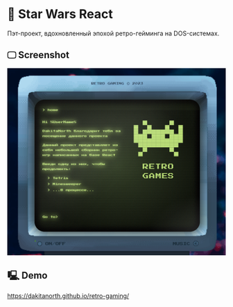 # 👾 Star Wars React

Пэт-проект, вдохновленный эпохой ретро-гейминга на DOS-системах.

## 🖵 Screenshot
![Alt-текст](https://github.com/DakitaNorth/retro-gaming/blob/master/screenOfProject.png)

## 🖳 Demo
https://dakitanorth.github.io/retro-gaming/
